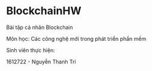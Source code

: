 # BlockchainHW
 
Bài tập cá nhân Blockchain

Môn học: Các công nghệ mới trong phát triển phần mềm

Sinh viên thực hiện: 

1612722 - Nguyễn Thanh Trí
